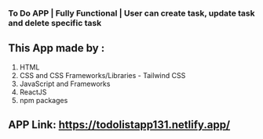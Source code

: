### To Do APP | Fully Functional | User can create task, update task and delete specific task

## This App made by :

1. HTML
2. CSS and CSS Frameworks/Libraries - Tailwind CSS
3. JavaScript and Frameworks
4. ReactJS
5. npm packages

## APP Link: https://todolistapp131.netlify.app/
